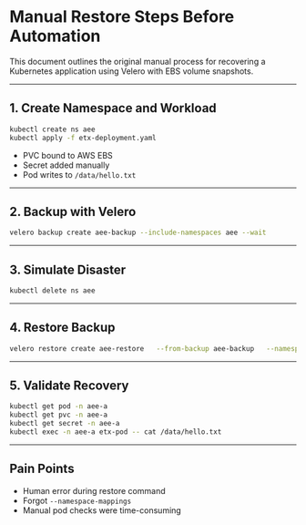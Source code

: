 # Manual Restore Steps Before Automation

This document outlines the original manual process for recovering a Kubernetes application using Velero with EBS volume snapshots.

---

##  1. Create Namespace and Workload

```bash
kubectl create ns aee
kubectl apply -f etx-deployment.yaml
```

- PVC bound to AWS EBS
- Secret added manually
- Pod writes to `/data/hello.txt`

---

##  2. Backup with Velero

```bash
velero backup create aee-backup --include-namespaces aee --wait
```

---

##  3. Simulate Disaster

```bash
kubectl delete ns aee
```

---

##  4. Restore Backup

```bash
velero restore create aee-restore   --from-backup aee-backup   --namespace-mappings aee:aee-a   --wait
```

---

##  5. Validate Recovery

```bash
kubectl get pod -n aee-a
kubectl get pvc -n aee-a
kubectl get secret -n aee-a
kubectl exec -n aee-a etx-pod -- cat /data/hello.txt
```

---

##  Pain Points

- Human error during restore command
- Forgot `--namespace-mappings`
- Manual pod checks were time-consuming
